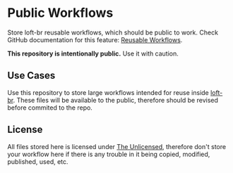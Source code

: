 # Public Workflows

Store loft-br reusable workflows, which should be public to work. Check GitHub documentation for this feature: [Reusable Workflows](https://docs.github.com/en/actions/using-workflows/reusing-workflows).

**This repository is intentionally public.** Use it with caution.

## Use Cases

Use this repository to store large workflows intended for reuse inside [loft-br](https://github.com/loft-br). These files will be available to the public, therefore should be revised before commited to the repo.

## License

All files stored here is licensed under [The Unlicensed](https://github.com/loft-br/public-workflows/blob/main/LICENSE), therefore don't store your workflow here if there is any trouble in it being copied, modified, published, used, etc.
